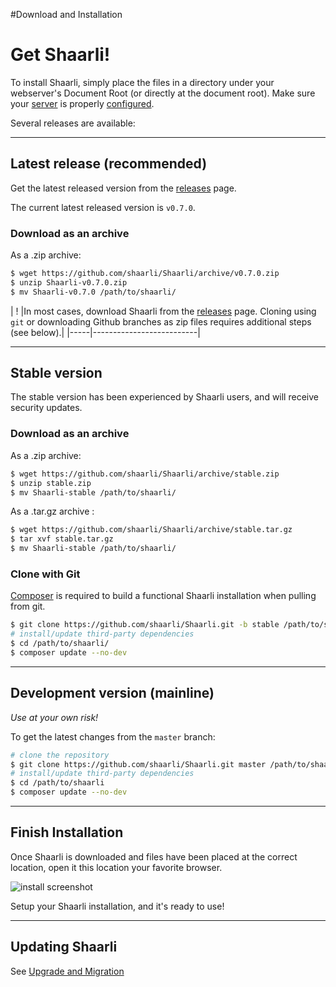 #Download and Installation
# Get Shaarli!

To install Shaarli, simply place the files in a directory under your webserver's Document Root (or directly at the document root). Make sure your [server](Server-requirements) is properly [configured](Server-configuration).[](.html)

Several releases are available:

--------------------------------------------------------

## Latest release (recommended)

Get the latest released version from the [releases](https://github.com/shaarli/Shaarli/releases) page.[](.html)

The current latest released version is `v0.7.0`.

### Download as an archive

As a .zip archive:

```bash
$ wget https://github.com/shaarli/Shaarli/archive/v0.7.0.zip
$ unzip Shaarli-v0.7.0.zip
$ mv Shaarli-v0.7.0 /path/to/shaarli/
```


|  !  |In most cases, download Shaarli from the [releases](https://github.com/shaarli/Shaarli/releases) page. Cloning using `git` or downloading Github branches as zip files requires additional steps (see below).|[](.html)
|-----|--------------------------|



--------------------------------------------------------

## Stable version

The stable version has been experienced by Shaarli users, and will receive security updates.

### Download as an archive

As a .zip archive:

```bash
$ wget https://github.com/shaarli/Shaarli/archive/stable.zip
$ unzip stable.zip
$ mv Shaarli-stable /path/to/shaarli/
```

As a .tar.gz archive :

```bash
$ wget https://github.com/shaarli/Shaarli/archive/stable.tar.gz
$ tar xvf stable.tar.gz
$ mv Shaarli-stable /path/to/shaarli/
```

### Clone with Git 

[Composer](https://getcomposer.org/) is required to build a functional Shaarli installation when pulling from git.[](.html)

```bash
$ git clone https://github.com/shaarli/Shaarli.git -b stable /path/to/shaarli/
# install/update third-party dependencies
$ cd /path/to/shaarli/
$ composer update --no-dev
```

--------------------------------------------------------

## Development version (mainline)

_Use at your own risk!_

To get the latest changes from the `master` branch:

```bash
# clone the repository  
$ git clone https://github.com/shaarli/Shaarli.git master /path/to/shaarli/
# install/update third-party dependencies
$ cd /path/to/shaarli
$ composer update --no-dev
```

--------------------------------------------------------

## Finish Installation

Once Shaarli is downloaded and files have been placed at the correct location, open it this location your favorite browser.

![install screenshot](http://i.imgur.com/wuMpDSN.png)[](.html)

Setup your Shaarli installation, and it's ready to use!

--------------------------------------------------------

## Updating Shaarli

See [Upgrade and Migration](Upgrade-and-migration)[](.html)
